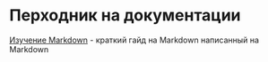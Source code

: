 # Перходник на документации

[Изучение Markdown](Markdown-Lerning.md) - краткий гайд на Markdown написанный на Markdown

